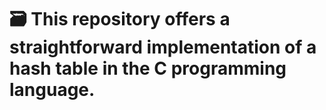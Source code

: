 # 🗃️ This repository offers a straightforward implementation of a hash table in the C programming language.


